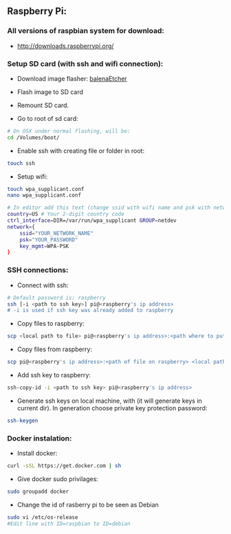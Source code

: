 ## Raspberry Pi:



### All versions of raspbian system for download:
* http://downloads.raspberrypi.org/



### Setup SD card (with ssh and wifi connection):

* Download image flasher: [balenaEtcher](https://www.balena.io/etcher/)

* Flash image to SD card

* Remount SD card.

* Go to root of sd card:
``` bash
# On OSX under normal flashing, will be:
cd /Volumes/boot/
```

* Enable ssh with creating file or folder in root:
``` bash
touch ssh
```

* Setup wifi:
``` bash
touch wpa_supplicant.conf
nano wpa_supplicant.conf

# In editor add this text (change ssid with wifi name and psk with network password):
country=US # Your 2-digit country code
ctrl_interface=DIR=/var/run/wpa_supplicant GROUP=netdev
network={
    ssid="YOUR_NETWORK_NAME"
    psk="YOUR_PASSWORD"
    key_mgmt=WPA-PSK
}
```



### SSH connections:
* Connect with ssh:
``` bash
# Default password is: raspberry
ssh [-i <path to ssh key>] pi@<raspberry's ip address>
# -i is used if ssh key was already added to raspberry
```

* Copy files to raspberry:
``` bash
scp <local path to file> pi@<raspberry's ip address>:<path where to put it on raspberry>
```

* Copy files from raspberry:
``` bash
scp pi@<raspberry's ip address>:<path of file on raspberry> <local path where to put file>
```

* Add ssh key to raspberry:
``` bash
ssh-copy-id -i <path to ssh key> pi@<raspberry's ip address>
```

* Generate ssh keys on local machine, with (it will generate keys in current dir). In generation choose private key protection password: 
``` Bash
ssh-keygen
```



### Docker instalation:
* Install docker:
``` Bash
curl -sSL https://get.docker.com | sh
```
* Give docker sudo privilages:
``` Bash
sudo groupadd docker
```
* Change the id of rasberry pi to be seen as Debian
``` Bash
sudo vi /etc/os-release
#Edit line with ID=raspbian to ID=debian
```